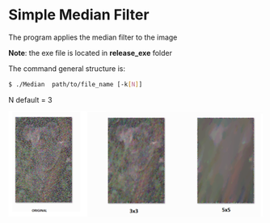 # Simple Median Filter

The program applies the median filter to the image

**Note**: the exe file is located in __release_exe__ folder

The command general structure is:
```sh
$ ./Median  path/to/file_name [-k[N]]
```

 N default = 3

![Med](https://raw.githubusercontent.com/glaba13/ImageResources/master/med.png)

